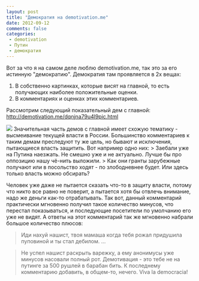 ```yaml
---
layout: post
title: "Демократия на demotivation.me"
date: 2012-09-12
comments: false
categories:
 - demotivation
 - Путин
 - демократия
---
```



Вот за что я на самом деле люблю demotivation.me, так это за его истинную "демократию". Демократия там проявляется в 2х вещах:

1.  В собственно картинках, которые висят на главной, то есть получающих наиболее положительные оценки.
2.  В комментариях и оценках этих комментариев.

Рассмотрим следующий показательный дем с главной:
<a href="http://demotivation.me/dqnjna79u4l9pic.html">http://demotivation.me/dqnjna79u4l9pic.html</a>

<img src="http://demotivation.me/images/20120910/dqnjna79u4l9.jpg"/>
Значительная часть демов c главной имеет схожую тематику - высмеивание текущей власти в России.
Большинство комментариев к таким демам преследуют ту же цель, но бывают и исключения, пытающиеся власть защитить.
Вот например одно них:
> Заебали уже на Путина наезжать. Не смешно уже и не актуально. Лучше бы про оппозицию нашу чё-нить выложили.
> Как они гранты зарубежные получают или в посольство ходят - по злободневнее будет. Или здесь только власть можно обсирать?

Человек уже даже не пытается сказать что-то в защиту власти, потому что никто все равно не поверит, а пытается хотя бы отвлечь внимание, надо же деньги как-то отрабатывать.
Так вот, данный комментарий практически мгновенно получил такое количество минусов, что перестал показываться, и последующие посетители по умолчанию его уже не видят.
А ответы на этот комментарий так же мгновенно набрали большое количество плюсов:
> Иди нахуй нашист, твоя мамаша когда тебя рожал придушила пуповиной и ты стал дебилом. ...

> Не успел нашист раскрыть варежку, а ему анонимусы уже минусов насовали полный рот. Демотивация - это тебе не на путинге за 500 рушлей в барабан бить.
К последнему комментарию добавить, в общем-то, нечего. Viva la democracia!
